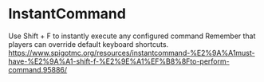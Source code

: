 ﻿# InstantCommand
Use Shift + F to instantly execute any configured command
Remember that players can override default keyboard shortcuts.
https://www.spigotmc.org/resources/instantcommand-%E2%9A%A1must-have-%E2%9A%A1-shift-f-%E2%9E%A1%EF%B8%8Fto-perform-command.95886/
